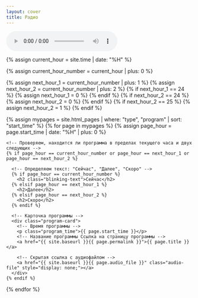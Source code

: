 ```yaml
---
layout: cover
title: Радио
---
```


<!-- Основной градиентный фон -->
<div class="gradient"></div>

<!-- Аудиоплеер, скрытый по умолчанию -->
<audio id="audioPlayer" controls></audio>

<!-- Секция для отображения карточек программ -->
<div id="programsContainer" class="programs-grid">
  <!-- Получаем текущий час -->
  {% assign current_hour = site.time | date: "%H" %}

  <!-- Переводим current_hour в число -->
  {% assign current_hour_number = current_hour | plus: 0 %}

  <!-- Рассчитываем следующие два часа с учетом перехода через полночь -->
  {% assign next_hour_1 = current_hour_number | plus: 1 %}
  {% assign next_hour_2 = current_hour_number | plus: 2 %}
  {% if next_hour_1 == 24 %}
    {% assign next_hour_1 = 0 %}
  {% endif %}
  {% if next_hour_2 == 24 %}
    {% assign next_hour_2 = 0 %}
  {% endif %}
  {% if next_hour_2 == 25 %}
    {% assign next_hour_2 = 1 %}
  {% endif %}

  <!-- Цикл по страницам с фильтрацией и сортировкой -->
  {% assign mypages = site.html_pages | where: "type", "program" | sort: "start_time" %}
  {% for page in mypages %}
    <!-- Фильтрация по текущему часу и двум последующим -->
    {% assign page_hour = page.start_time | date: "%H" | plus: 0 %}

    <!-- Проверяем, находится ли программа в пределах текущего часа и двух следующих -->
    {% if page_hour == current_hour_number or page_hour == next_hour_1 or page_hour == next_hour_2 %}

      <!-- Определяем текст: "Сейчас", "Далее", "Скоро" -->
      {% if page_hour == current_hour_number %}
        <h2 class="blinking-text">Сейчас</h2>
      {% elsif page_hour == next_hour_1 %}
        <h2>Далее</h2>
      {% elsif page_hour == next_hour_2 %}
        <h2>Скоро</h2>
      {% endif %}

      <!-- Карточка программы -->
      <div class="program-card">
        <!-- Время программы -->
        <p class="program_time">{{ page.start_time }}</p>
        <!-- Название программы Ссылка на страницу программы -->
        <a href="{{ site.baseurl }}{{ page.permalink }}">{{ page.title }}</a>

        <!-- Скрытая ссылка с аудиофайлом -->
        <a href="{{ site.baseurl }}{{ page.audio_file }}" class="audio-file" style="display: none;"></a>
      </div>
    {% endif %}
  {% endfor %}
</div>

<script src="{{ site.baseurl }}/assets/js/audioPlayer.js"></script>
